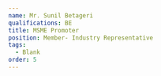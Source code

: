 ```yaml
---
name: Mr. Sunil Betageri
qualifications: BE
title: MSME Promoter
position: Member- Industry Representative
tags:
  - Blank
order: 5
---
```

